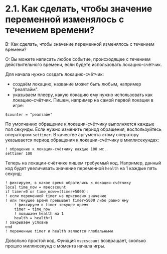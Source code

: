 # 2.1. Как сделать, чтобы значение переменной изменялось с течением времени?
<!-- [:faq_02_01] -->

В: Как сделать, чтобы значение переменной изменялось с течением времени?

О:
Вы можете написать любое событие, происходящее с течением действительного времени, если будете использовать локацию-счётчик.

Для начала нужно создать локацию-счётчик:

* создаём локацию, название может быть любым, например "реалтайм".
* указываем плееру, какую локацию ему нужно использовать как локацию-счётчик. Пишем, например на самой первой локации в игре:

```qsp
$counter = "реалтайм"
```

По умолчанию обращение к локации-счётчику выполняется каждые пол секунды. Если нужно изменить период обращения, воспользуйтесь оператором `settimer`. В качестве аргумента этому оператору указывается период обращения к локации-счётчику в миллисекундах:

```qsp
! обращение к локации-счётчику каждые 100 мс.
settimer 100
```

Теперь на локации-счётчике пишем требуемый код. Например, данный код будет увеличивать значение переменной `health` на 1 каждые пять секунд:

```qsp
! фиксируем, в какое время обратились к локации-счётчику
local time_now = msecscount
if timer=0 or time_now>=(timer+5000):
! если переменной timer не присвоено значение
! или текущее время превышает timer+5000 либо равно ему
	! фиксируем в timer текущее время
	timer = time_now
	! повышаем health на 1
	health = health+1
! закрываем условие
end
! переменные timer и health являются глобальными
```

Довольно простой код. Функция `msecscount` возвращает, сколько прошло миллисекунд с момента начала игры.
